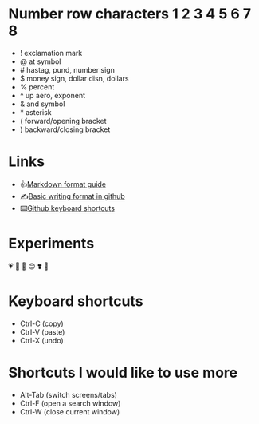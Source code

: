# Number row characters 1 2 3 4 5 6 7 8

- ! exclamation mark
- @ at symbol
- \# hastag, pund, number sign
- $ money sign, dollar disn, dollars
- % percent
- ^ up aero, exponent
- & and symbol
- \* asterisk
- ( forward/opening bracket
- ) backward/closing bracket

# Links
- 👍[Markdown format guide](https://www.range.co/help/article/markdown-formatting-guide#:~:text=You%20can%20make%20a%20bulleted,the%20bullet%20or%20number%20character.)
- ✍️[Basic writing format in github](https://docs.github.com/en/get-started/writing-on-github/getting-started-with-writing-and-formatting-on-github/basic-writing-and-formatting-syntax)
- ⌨️[Github keyboard shortcuts](https://docs.github.com/en/get-started/accessibility/keyboard-shortcuts)

# Experiments
💗
🐰
🐇
😊
❣️
🥰


# Keyboard shortcuts
- Ctrl-C (copy)
- Ctrl-V (paste)
- Ctrl-X (undo)

# Shortcuts I would like to use more
- Alt-Tab (switch screens/tabs)
- Ctrl-F (open a search window)
- Ctrl-W (close current window)